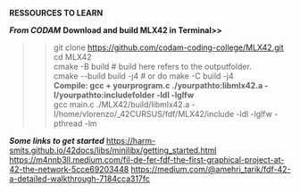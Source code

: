 **RESSOURCES TO LEARN**

***From CODAM***
**Download and build MLX42 in Terminal>>**
>>git clone https://github.com/codam-coding-college/MLX42.git<br>
>>cd MLX42<br>
>>cmake -B build # build here refers to the outputfolder.<br>
>>cmake --build build -j4 # or do make -C build -j4<br>
**Compile: gcc + yourprogram.c ./yourpathto:libmlx42.a -I/yourpathto:includefolder -ldl -lglfw**<br>
>>gcc main.c ./MLX42/build/libmlx42.a -I/home/vlorenzo/_42CURSUS/fdf/MLX42/include -ldl -lglfw -pthread -lm<br>

***Some links to get started***
https://harm-smits.github.io/42docs/libs/minilibx/getting_started.html
https://m4nnb3ll.medium.com/fil-de-fer-fdf-the-first-graphical-project-at-42-the-network-5cce69203448
https://medium.com/@amehri_tarik/fdf-42-a-detailed-walkthrough-7184cca317fc
